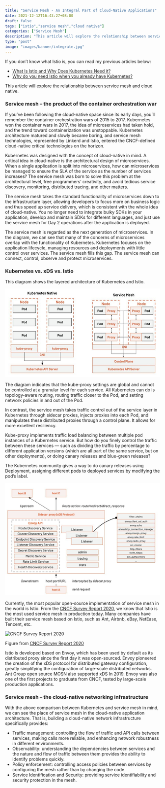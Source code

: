 ```yaml
---
title: "Service Mesh - An Integral Part of Cloud-Native Applications"
date: 2021-12-12T16:43:27+08:00
draft: false
tags: ["istio","service mesh","cloud native"]
categories: ["Service Mesh"]
description: "This article will explore the relationship between service mesh and cloud native."
type: "post"
image: "images/banner/integrate.jpg"
---
```


If you don’t know what Istio is, you can read my previous articles below:

- [What Is Istio and Why Does Kubernetes Need it?](https://www.tetrate.io/blog/what-is-istio-and-why-does-kubernetes-need-it/)
- [Why do you need Istio when you already have Kubernetes?](https://www.tetrate.io/blog/why-do-you-need-istio-when-you-already-have-kubernetes/)

This article will explore the relationship between service mesh and cloud native.

### Service mesh – the product of the container orchestration war

If you’ve been following the cloud-native space since its early days, you’ll remember the container orchestration wars of 2015 to 2017. Kubernetes won the container wars in 2017, the idea of microservices had taken hold, and the trend toward containerization was unstoppable. Kubernetes architecture matured and slowly became boring, and service mesh technologies, represented by Linkerd and Istio, entered the CNCF-defined cloud-native critical technologies on the horizon.

Kubernetes was designed with the concept of cloud-native in mind. A critical idea in cloud-native is the architectural design of microservices. When a single application is split into microservices, how can microservices be managed to ensure the SLA of the service as the number of services increases? The service mesh was born to solve this problem at the architectural level, free programmers’ creativity, and avoid tedious service discovery, monitoring, distributed tracing, and other matters.

The service mesh takes the standard functionality of microservices down to the infrastructure layer, allowing developers to focus more on business logic and thus speed up service delivery, which is consistent with the whole idea of cloud-native. You no longer need to integrate bulky SDKs in your application, develop and maintain SDKs for different languages, and just use the service mesh for Day 2 operations after the application is deployed.

The service mesh is regarded as the next generation of microservices. In the diagram, we can see that many of the concerns of microservices overlap with the functionality of Kubernetes. Kubernetes focuses on the application lifecycle, managing resources and deployments with little control over services. The service mesh fills this gap. The service mesh can connect, control, observe and protect microservices.

### **Kubernetes vs. xDS vs. Istio**

This diagram shows the layered architecture of Kubernetes and Istio.

![Kubernetes vs xDS vs Istio](008i3skNly1gxgxss9mamj30n90d73zs.jpg)

The diagram indicates that the kube-proxy settings are global and cannot be controlled at a granular level for each service. All Kubernetes can do is topology-aware routing, routing traffic closer to the Pod, and setting network policies in and out of the Pod.

In contrast, the service mesh takes traffic control out of the service layer in Kubernetes through sidecar proxies, injects proxies into each Pod, and manipulates these distributed proxies through a control plane. It allows for more excellent resiliency.

Kube-proxy implements traffic load balancing between multiple pod instances of a Kubernetes service. But how do you finely control the traffic between these services — such as dividing the traffic by percentage to different application versions (which are all part of the same service, but on other deployments), or doing canary releases and blue-green releases?

The Kubernetes community gives a way to do canary releases using Deployment, assigning different pods to deployed services by modifying the pod’s label.

![Envoy Architecture](008i3skNly1gxgxsswmoij30sg0kl76r.jpg)

Currently, the most popular open-source implementation of service mesh in the world is Istio. From the [CNCF Survey Report 2020](https://www.cncf.io/wp-content/uploads/2020/11/CNCF_Survey_Report_2020.pdf), we know that Istio is the most used service mesh in production today. Many companies have built their service mesh based on Istio, such as Ant, Airbnb, eBay, NetEase, Tencent, etc.

![CNCF Survey Report 2020](008i3skNly1gxgxstgg4qj30sg0gg0ts.jpg)

Figure from [CNCF Survey Report 2020](https://www.cncf.io/wp-content/uploads/2020/11/CNCF_Survey_Report_2020.pdf)

Istio is developed based on Envoy, which has been used by default as its distributed proxy since the first day it was open-sourced. Envoy pioneered the creation of the xDS protocol for distributed gateway configuration, greatly simplifying the configuration of large-scale distributed networks. Ant Group open source MOSN also supported xDS In 2019. Envoy was also one of the first projects to graduate from CNCF, tested by large-scale production applications.

### Service mesh – the cloud-native networking infrastructure

With the above comparison between Kubernetes and service mesh in mind, we can see the place of service mesh in the cloud-native application architecture. That is, building a cloud-native network infrastructure specifically provides:

- Traffic management: controlling the flow of traffic and API calls between services, making calls more reliable, and enhancing network robustness in different environments.
- Observability: understanding the dependencies between services and the nature and flow of traffic between them provides the ability to identify problems quickly.
- Policy enforcement: controlling access policies between services by configuring the mesh rather than by changing the code.
- Service Identification and Security: providing service identifiability and security protection in the mesh.
